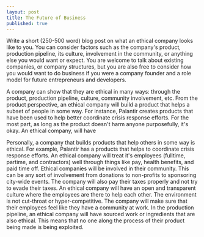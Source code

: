 ```yaml
---
layout: post
title: The Future of Business
published: true
---
```


Write a short (250-500 word) blog post on what an ethical company looks like to you. You can consider factors such as the company's product, production pipeline, its culture, involvement in the community, or anything else you would want or expect. You are welcome to talk about existing companies, or company structures, but you are also free to consider how you would want to do business if you were a company founder and a role model for future entrepreneurs and developers.

A company can show that they are ethical in many ways: through the product, production pipeline, culture, community involvement, etc. From the product perspective, an ethical company will build a product that helps a subset of people in some way. For instance, Palantir creates products that have been used to help better coordinate crisis response efforts. For the most part, as long as the product doesn't harm anyone purposefully, it's okay. An ethical company, will have


Personally, a company that builds products that help others in some way is ethical. For example, Palantir has a products that helps to coordinate crisis response efforts. An ethical company will treat it's employees (fulltime, partime, and contractors) well through things like pay, health benefits, and paid time off. Ethical companies will be involved in their community. This can be any sort of involvement from donations to non-profits to sponsoring city-wide events. The company will also pay their taxes properly and not try to evade their taxes. An ethical company will have an open and transparent culture where the employees are there to help each other. The environment is not cut-throat or hyper-competitive. The company will make sure that their employees feel like they have a community at work. In the production pipeline, an ethical company will have sourced work or ingredients that are also ethical. This means that no one along the process of their product being made is being exploited. 
